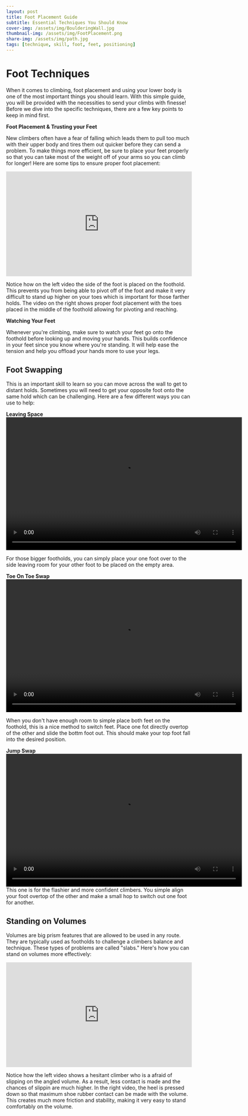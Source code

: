 ```yaml
---
layout: post
title: Foot Placement Guide
subtitle: Essential Techniques You Should Know
cover-img: /assets/img/BoulderingWall.jpg
thumbnail-img: /assets/img/FootPlacement.png
share-img: /assets/img/path.jpg
tags: [technique, skill, foot, feet, positioning]
---
```

# Foot Techniques

When it comes to climbing, foot placement and using your lower body is one of the most important things you should learn. With this simple guide, you will be provided with the necessities to send your climbs with finesse! Before we dive into the specific techniques, there are a few key points to keep in mind first. 

**Foot Placement & Trusting your Feet**

New climbers often have a fear of falling which leads them to pull too much with their upper body and tires them out quicker before they can send a problem. To make things more efficient, be sure to place your feet properly so that you can take most of the weight off of your arms so you can climb for longer! Here are some tips to ensure proper foot placement:

<div style="position:relative;height:0;padding:56.25% 0 0 0;"><iframe src="https://www.dartfish.tv/Embed?CR=p191109c538461m7988269&VW=100%&VH=100%&sh=li&aid=accd8f56-2bc5-4737-8a9e-8693ca6b194f" style="position:absolute;display:block;width:100%;height:100%;max-width:100%;max-height:100%;left:0;right:0;top:0;bottom:0;margin:auto;" frameborder="0" allowfullscreen ></iframe></div>

Notice how on the left video the side of the foot is placed on the foothold. This prevents you from being able to pivot off of the foot and make it very difficult to stand up higher on your toes which is important for those farther holds. The video on the right shows proper foot placement with the toes placed in the middle of the foothold allowing for pivoting and reaching. 


**Watching Your Feet**

Whenever you're climbing, make sure to watch your feet go onto the foothold before looking up and moving your hands. This builds confidence in your feet since you know where you're standing. It will help ease the tension and help you offload your hands more to use your legs. 

## Foot Swapping
This is an important skill to learn so you can move across the wall to get to distant holds. Sometimes you will need to get your opposite foot onto the same hold which can be challenging. Here are a few different ways you can use to help:

**Leaving Space**
<video width="640" height="360" controls>
  <source src="https://user-images.githubusercontent.com/123664793/231066561-8fa22a5e-df99-4cb7-a829-ac21b763dddc.mp4" type="video/mp4">
</video>

For those bigger footholds, you can simply place your one foot over to the side leaving room for your other foot to be placed on the empty area. 

**Toe On Toe Swap**
<video width="640" height="360" controls>
  <source src="https://user-images.githubusercontent.com/123664793/231069081-cf0f47cf-4e07-4f72-a04c-ac7f9094136c.mp4" type="video/mp4">
</video>

When you don't have enough room to simple place both feet on the foothold, this is a nice method to switch feet. Place one fot directly overtop of the other and slide the bottm foot out. This should make your top foot fall into the desired position. 

**Jump Swap**
<video width="640" height="360" controls>
  <source src="https://user-images.githubusercontent.com/123664793/231069239-d2f527a7-4be8-4631-afeb-29070f1d4fd0.mp4" type="video/mp4">
</video>
This one is for the flashier and more confident climbers. You simple align your foot overtop of the other and make a small hop to switch out one foot for another. 

## Standing on Volumes
Volumes are big prism features that are allowed to be used in any route. They are typically used as footholds to challenge a climbers balance and technique. These types of problems are called "slabs." Here's how you can stand on volumes more effectively:

<div style="position:relative;height:0;padding:56.25% 0 0 0;"><iframe src="https://www.dartfish.tv/Embed?CR=p191109c538461m7989900&VW=100%&VH=100%&sh=li&aid=accd8f56-2bc5-4737-8a9e-8693ca6b194f" style="position:absolute;display:block;width:100%;height:100%;max-width:100%;max-height:100%;left:0;right:0;top:0;bottom:0;margin:auto;" frameborder="0" allowfullscreen ></iframe></div>

Notice how the left video shows a hesitant climber who is a afraid of slipping on the angled volume. As a result, less contact is made and the chances of slippin are much higher. In the right video, the heel is pressed down so that maximum shoe rubber contact can be made with the volume. This creates much more friction and stability, making it very easy to stand comfortably on the volume.

